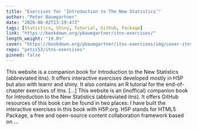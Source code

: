 ```yaml
---
title: "Exercises for ‘Introduction to The New Statistics’"
author: "Peter Baumgartner"
date: "2020-08-02T13:19:47Z"
tags: [Statistics, Shiny, Tutorial, Github, Package]
link: "https://bookdown.org/pbaumgartner/itns-exercises/"
length_weight: "19.8%"
cover: "https://bookdown.org/pbaumgartner/itns-exercises/img/cover-itns-adapted-min.jpg"
repo: "petzi53/itns-exercises"
pinned: false
---
```


This website is a companion book for Introduction to the New Statistics (abbreviated itns). It offers interactive exercises developed mostly in H5P but also with learnr and shiny. It also contains an R tutorial for the end-of-chapter exercises of itns. [...] This website is an (inoffical) companion book for Introduction to the New Statistics (abbreviated itns). It offers GitHub resources of this book can be found in two places: I have built the interactive exercises in this book with H5P.org. H5P stands for HTML5 Package, a free and open-source content collaboration framework based on ...
